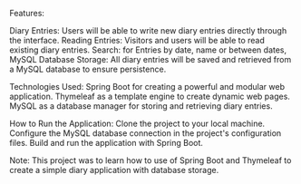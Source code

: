Features:

Diary Entries: Users will be able to write new diary entries directly through the interface.
Reading Entries: Visitors and users will be able to read existing diary entries.
Search: for Entries by date, name or between dates,
MySQL Database Storage: All diary entries will be saved and retrieved from a MySQL database to ensure persistence.

Technologies Used:
Spring Boot for creating a powerful and modular web application.
Thymeleaf as a template engine to create dynamic web pages.
MySQL as a database manager for storing and retrieving diary entries.

How to Run the Application:
Clone the project to your local machine.
Configure the MySQL database connection in the project's configuration files.
Build and run the application with Spring Boot.

Note:
This project was to learn how to use of Spring Boot and Thymeleaf to create a simple diary application with database storage.
